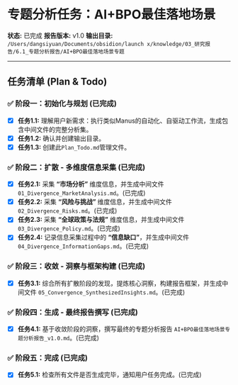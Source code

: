 # 专题分析任务：AI+BPO最佳落地场景

**状态:** 已完成
**报告版本:** v1.0
**输出目录:** `/Users/dangsiyuan/Documents/obsidion/launch x/knowledge/03_研究报告/6.1_专题分析报告/AI+BPO最佳落地场景专题`

---

## 任务清单 (Plan & Todo)

### ✅ 阶段一：初始化与规划 (已完成)
- [x] **任务1.1:** 理解用户新需求：执行类似Manus的自动化、自驱动工作流，生成包含中间文件的完整分析集。
- [x] **任务1.2:** 确认并创建输出目录。
- [x] **任务1.3:** 创建此`Plan_Todo.md`管理文件。

### ✅ 阶段二：扩散 - 多维度信息采集 (已完成)
- [x] **任务2.1:** 采集 **“市场分析”** 维度信息，并生成中间文件 `01_Divergence_MarketAnalysis.md`。(已完成)
- [x] **任务2.2:** 采集 **“风险与挑战”** 维度信息，并生成中间文件 `02_Divergence_Risks.md`。(已完成)
- [x] **任务2.3:** 采集 **“全球政策与法规”** 维度信息，并生成中间文件 `03_Divergence_Policy.md`。(已完成)
- [x] **任务2.4:** 记录信息采集过程中的 **“信息缺口”**，并生成中间文件 `04_Divergence_InformationGaps.md`。(已完成)

### ✅ 阶段三：收敛 - 洞察与框架构建 (已完成)
- [x] **任务3.1:** 综合所有扩散阶段的发现，提炼核心洞察，构建报告框架，并生成中间文件 `05_Convergence_SynthesizedInsights.md`。(已完成)

### ✅ 阶段四：生成 - 最终报告撰写 (已完成)
- [x] **任务4.1:** 基于收敛阶段的洞察，撰写最终的专题分析报告 `AI+BPO最佳落地场景专题分析报告_v1.0.md`。(已完成)

### ✅ 阶段五：完成 (已完成)
- [x] **任务5.1:** 检查所有文件是否生成完毕，通知用户任务完成。(已完成)
